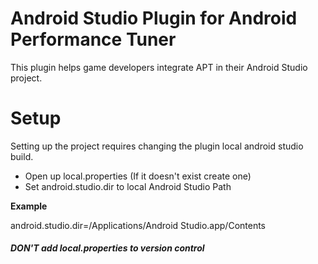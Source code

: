 # Android Studio Plugin for Android Performance Tuner

This plugin helps game developers integrate APT in their Android Studio project.

# Setup
Setting up the project requires changing the plugin local android studio build.
* Open up local.properties (If it doesn't exist create one)
* Set android.studio.dir to local Android Studio Path

**Example**

android.studio.dir=/Applications/Android Studio.app/Contents

##### DON'T add local.properties to version control
